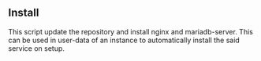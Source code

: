 ## Install

This script update the repository and install nginx and mariadb-server. This can be used in user-data of an instance to automatically install the said service on setup.
